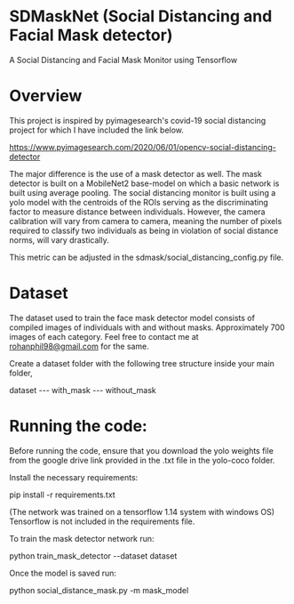 # SDMaskNet (Social Distancing and Facial Mask detector)
A Social Distancing and Facial Mask Monitor using Tensorflow 

# Overview
This project is inspired by pyimagesearch's covid-19 social distancing project for which I have included the link below.

https://www.pyimagesearch.com/2020/06/01/opencv-social-distancing-detector

The major difference is the use of a mask detector as well. The mask detector is built on a MobileNet2 base-model on which a basic network is built using average pooling.
The social distancing monitor is built using a yolo model with the centroids of the ROIs serving as the discriminating factor to measure distance between individuals.
However, the camera calibration will vary from camera to camera, meaning the number of pixels required to classify two individuals as being in violation of social distance norms,
will vary drastically.

This metric can be adjusted in the sdmask/social_distancing_config.py file.

# Dataset
The dataset used to train the face mask detector model consists of compiled images of individuals with and without masks. Approximately 700 images of each category.
Feel free to contact me at rohanphil98@gmail.com for the same.

Create a dataset folder with the following tree structure inside your main folder,

dataset
--- with_mask
--- without_mask

# Running the code:

Before running the code, ensure that you download the yolo weights file from the google drive link provided in the .txt file in the yolo-coco folder.

Install the necessary requirements:

pip install -r requirements.txt

(The network was trained on a tensorflow 1.14 system with windows OS)
Tensorflow is not included in the requirements file.

To train the mask detector network run:

python train_mask_detector --dataset dataset

Once the model is saved run:

python social_distance_mask.py -m mask_model

